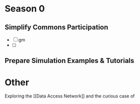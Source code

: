 # Season 0
## Simplify Commons Participation
- [ ] gm
- [ ] 
## Prepare Simulation Examples & Tutorials

# Other
Exploring the [[Data Access Network]] and the curious case of 